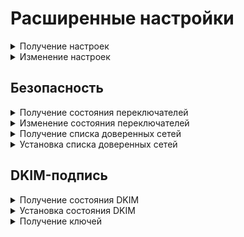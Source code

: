 # Расширенные настройки

<details>
<summary>Получение настроек</summary>

`GET /mail/settings/advanced/general`

**Ответ на успешный запрос:**

```json5
{
  "mail_relay": "string",
  "sender_bcc": "string",
  "recipient_bcc": "string",
  "max_mailbox_size": "integer",
  "max_message_size": "integer",
  "autoexpunge_days": "integer"
}
``` 

* `mail_relay` - внешний SMTP-релей. Если не настроен - `null`. Не может быть пустой строкой;
* `sender_bcc` - копировать исходящую почту на электронный адрес. Если не настроен - `null`;
* `recipient_bcc` - копировать входящую почту на электронный адрес. Если не настроен - `null`;
* `max_mailbox_size` - максимальный размер почтового ящика в байтах, минимум - 1 000 000;
* `max_message_size` - максимальный размер письма в байтах, минимум - 1 000 000;
* `autoexpunge_days` - количество дней (возраст письма), после которого автоматически удалять из корзины письма. Значения от 0 до 60 (0 - не удалять).

</details>

<details>
<summary>Изменение настроек</summary>

`PUT /mail/settings/advanced/general`

**Json-тело запроса:**

```json5
{
  "mail_relay": "string",
  "sender_bcc": "string",
  "recipient_bcc": "string",
  "max_mailbox_size": "integer",
  "max_message_size": "integer",
  "autoexpunge_days": "integer"
}
```

* `mail_relay` - внешний SMTP-релей. Если не настроен - `null`. Не может быть пустой строкой;
* `sender_bcc` - копировать исходящую почту на электронный адрес. Если не настроен - `null`. Не может быть пустой строкой;
* `recipient_bcc` - копировать входящую почту на электронный адрес. Если не настроен - `null`. Не может быть пустой строкой;
* `max_mailbox_size` - максимальный размер почтового ящика в байтах, минимум - 1 000 000;
* `max_message_size` - максимальный размер письма в байтах, минимум - 1 000 000;
* `autoexpunge_days` - количество дней (возраст письма), после которого автоматически удалять из корзины письма. Возможно указать значения от 0 до 60 (0 - не удалять).

**Ответ на успешный запрос:** 200 ОК

</details>

## Безопасность

<details>
<summary>Получение состояния переключателей</summary>

`GET /mail/settings/advanced/security/state`

**Ответ на успешный запрос:**

```json5
{
  "smtpd_sasl_enabled": "boolean",
  "smtpd_tls_only_auth": "boolean",
  "dnsbl_enabled": "boolean",
  "greylisting_enabled": "boolean",
  "secure_encryption": "boolean"
}
```

* `smtpd_sasl_enabled` - поддержка SASL для аутентификации SMTP-клиентов;
* `smtpd_tls_only_auth` - аутентификация только через защищенное соединение (TLS);
* `dnsbl_enabled` - фильтрация по DNSBL для входящей почты;
* `greylisting_enabled` - фильтрация по серым спискам (greylisting) для входящей почты;
* `secure_encryption` - поддержка только безопасных шифров (TLSv1.2 и выше).

</details>

<details>
<summary>Изменение состояния переключателей</summary>

`PATCH /mail/settings/advanced/security/state`

**Json-тело запроса (все или некоторые поля):**

```json5
{
  "smtpd_sasl_enabled": "boolean",
  "smtpd_tls_only_auth": "boolean",
  "dnsbl_enabled": "boolean",
  "greylisting_enabled": "boolean",
  "secure_encryption": "boolean"
}
```

* `smtpd_sasl_enabled` - поддержка SASL для аутентификации SMTP-клиентов;
* `smtpd_tls_only_auth` - аутентификация только через защищенное соединение (TLS);
* `dnsbl_enabled` - фильтрация по DNSBL для входящей почты;
* `greylisting_enabled` - фильтрация по серым спискам (greylisting) для входящей почты;
* `secure_encryption` - поддержка только безопасных шифров (TLSv1.2 и выше).

**Ответ на успешный запрос:** 200 ОК

</details>

<details>
<summary>Получение списка доверенных сетей</summary>

`GET /mail/settings/advanced/security/network`

**Ответ на успешный запрос:**

```json5
{
  "postfix_mynetworks": [
    "string"
  ]
}
```

* `postfix_mynetworks` - список доверенных сетей. Если не настроен - пустой массив. 

</details>

<details>
<summary>Установка списка доверенных сетей</summary>

`PUT /mail/settings/advanced/security/network`

**Json-тело запроса:**

```json5
{
  "postfix_mynetworks": [
    "string"
  ]
}
```

* `postfix_mynetworks` - список доверенных сетей. Если не настроен - пустой массив. Ни один элемент массива не может быть пустой строкой или `null`.

**Ответ на успешный запрос:** 200 ОК

</details>

## DKIM-подпись

<details>
<summary>Получение состояния DKIM</summary>

`GET /mail/settings/advanced/dkim/state`

**Ответ на успешный запрос:**

```json5
{
  "opendkim_enabled": "boolean"
}
```

* `opendkim_enabled` - `true`, когда DKIM-подпись включена, `false` - когда выключена.

</details>

<details>
<summary>Установка состояния DKIM</summary>

`PUT /mail/settings/advanced/dkim/state`

**Json-тело запроса:**

```json5
{
  "opendkim_enabled": "boolean"
}
```

* `opendkim_enabled` - `true`, когда DKIM-подпись включена, `false` - когда выключена.

**Ответ на успешный запрос:** 200 ОК

</details>

<details>
<summary>Получение ключей</summary>

`GET /mail/settings/advanced/dkim`

**Ответ на успешный запрос:**

```json5
[
  {
    "public_key": "string",
    "selector": "string",
    "dkim_domain_status": "mismatch" | "error" | "missing" | "set",
    "domain": "string"
  }
]
```

* `public_key` - публичный ключ;
* `selector` - строка вида `ics._domainkey.<домен>.`;
* `dkim_domain_status` - статус наличия публичного ключа в DNS-записи;
* `domain` - домен.

</details>